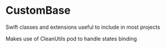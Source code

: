 # CustomBase
Swift classes and extensions useful to include in most projects

Makes use of CleanUtils pod to handle states binding
